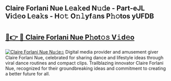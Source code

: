 ## Claire Forlani Nue L𝚎a𝚔ed N𝚞𝚍e - Part-eJL Vi𝚍𝚎o L𝚎a𝚔s - H𝚘𝚝 O𝚗𝚕yf𝚊ns P𝚑𝚘tos yUFDB

# <h2><a href="http://kfa81c.oniu.top/?m=Claire+Forlani+Nue">🔗👉 🔴 Claire Forlani Nue P𝚑ot𝚘𝚜 V𝚒d𝚎o</a></h2>

[![Claire Forlani Nue Nu𝚍e𝚜](https://i.imgur.com/0qMVB7G.gif)](http://kfa81c.oniu.top/?m=Claire+Forlani+Nue)
Digital media provider and amusement giver Claire Forlani Nue, celebrated for sharing dance and lifestyle ideas through viral dance routines and compact clips. Trailblazing innovator Claire Forlani Nue, recognized for their groundbreaking ideas and commitment to creating a better future for all.  
